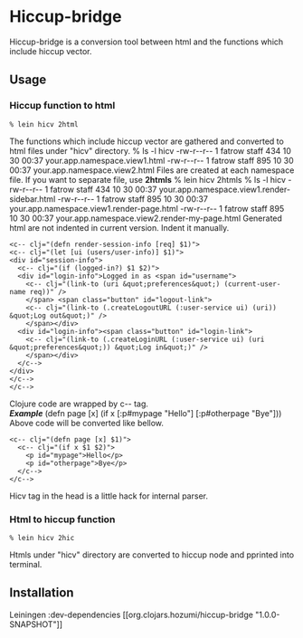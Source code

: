 # Hiccup-bridge

Hiccup-bridge is a conversion tool between html and the functions which include hiccup vector.

## Usage

### Hiccup function to html
    % lein hicv 2html
The functions which include hiccup vector are gathered and converted to html files under "hicv" directory.
    % ls -l hicv
    -rw-r--r--  1 fatrow  staff   434 10 30 00:37 your.app.namespace.view1.html
    -rw-r--r--  1 fatrow  staff   895 10 30 00:37 your.app.namespace.view2.html
Files are created at each namespace file.
If you want to separate file, use **2htmls**
    % lein hicv 2htmls
    % ls -l hicv
    -rw-r--r--  1 fatrow  staff   434 10 30 00:37 your.app.namespace.view1.render-sidebar.html
    -rw-r--r--  1 fatrow  staff   895 10 30 00:37 your.app.namespace.view1.render-page.html
    -rw-r--r--  1 fatrow  staff   895 10 30 00:37 your.app.namespace.view2.render-my-page.html
Generated html are not indented in current version. Indent it manually.
    <hicv />

    <c-- clj="(defn render-session-info [req] $1)">
    <c-- clj="(let [ui (users/user-info)] $1)">
    <div id="session-info">
      <c-- clj="(if (logged-in?) $1 $2)">
      <div id="login-info">Logged in as <span id="username">
        <c-- clj="(link-to (uri &quot;preferences&quot;) (current-user-name req))" />
        </span> <span class="button" id="logout-link">
        <c-- clj="(link-to (.createLogoutURL (:user-service ui) (uri)) &quot;Log out&quot;)" />
        </span></div>
      <div id="login-info"><span class="button" id="login-link">
        <c-- clj="(link-to (.createLoginURL (:user-service ui) (uri &quot;preferences&quot;)) &quot;Log in&quot;)" />
        </span></div>
      </c-->
    </div>
    </c-->
    </c-->
Clojure code are wrapped by c-- tag.<br>
***Example***
    (defn page [x]
      (if x
        [:p#mypage "Hello"]
        [:p#otherpage "Bye"]))
Above code will be converted like bellow.
    <hicv />
    
    <c-- clj="(defn page [x] $1)">
      <c-- clj="(if x $1 $2)">
        <p id="mypage">Hello</p>
        <p id="otherpage">Bye</p>
      </c-->
    </c-->
Hicv tag in the head is a little hack for internal parser.

### Html to hiccup function
    % lein hicv 2hic
Htmls under "hicv" directory are converted to hiccup node and pprinted into terminal.
    
## Installation

Leiningen
    :dev-dependencies [[org.clojars.hozumi/hiccup-bridge "1.0.0-SNAPSHOT"]]

